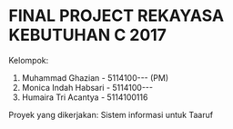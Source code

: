 # FINAL PROJECT REKAYASA KEBUTUHAN C 2017

Kelompok:
1. Muhammad Ghazian - 5114100--- (PM)
2. Monica Indah Habsari - 5114100---
3. Humaira Tri Acantya - 5114100116

Proyek yang dikerjakan:
Sistem informasi untuk Taaruf
